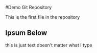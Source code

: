 #Demo Git Repository

This is the first file in the repository

## Ipsum Below

this is just text doesn't matter what I type

